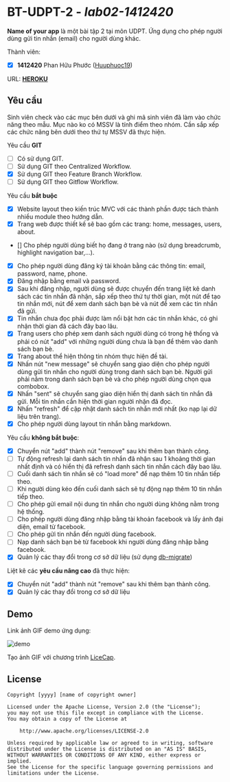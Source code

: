 # BT-UDPT-2 - *lab02-1412420*

**Name of your app** là một bài tập 2 tại môn UDPT. Ứng dụng cho phép người dùng gửi tin nhắn (email) cho người dùng khác.

Thành viên:
* [x] **1412420** Phan Hữu Phước ([Huuphuoc19](https://github.com/Huuphuoc19))

URL: **[HEROKU](https://udpt-lab02.herokuapp.com/)**

## Yêu cầu

Sinh viên check vào các mục bên dưới và ghi mã sinh viên đã làm vào chức năng theo mẫu. Mục nào ko có MSSV là tính điểm theo nhóm. Cần sắp xếp các chức năng bên dưới theo thứ tự MSSV đã thực hiện.

Yêu cầu **GIT**
* [ ] Có sử dụng GIT.
* [ ] Sử dụng GIT theo Centralized Workflow.
* [x] Sử dụng GIT theo Feature Branch Workflow.
* [ ] Sử dụng GIT theo Gitflow Workflow.

Yêu cầu **bắt buộc**
* [x] Website layout theo kiến trúc MVC với các thành phần được tách thành nhiều module theo hướng dẫn.
* [x] Trang web được thiết kế sẽ bao gồm các trang: home, messages, users, about.
* [] Cho phép người dùng biết họ đang ở trang nào (sử dụng breadcrumb, highlight navigation bar,...).
* [x] Cho phép người dùng đăng ký tài khoản bằng các thông tin: email, password, name, phone.
* [x] Đăng nhập bằng email và password.
* [x] Sau khi đăng nhập, người dùng sẽ được chuyển đến trang liệt kê danh sách các tin nhắn đã nhận, sắp xếp theo thứ tự thời gian, một nút để tạo tin nhắn mới, nút để xem danh sách bạn bè và nút để xem các tin nhắn đã gửi.
* [x] Tin nhắn chưa đọc phải được làm nổi bật hơn các tin nhắn khác, có ghi nhận thời gian đã cách đây bao lâu.
* [x] Trang users cho phép xem danh sách người dùng có trong hệ thống và phải có nút "add" với những người dùng chưa là bạn để thêm vào danh sách bạn bè.
* [x] Trang about thể hiện thông tin nhóm thực hiện đề tài.
* [x] Nhấn nút "new message" sẽ chuyển sang giao diện cho phép người dùng gửi tin nhắn cho người dùng trong danh sách bạn bè. Người gửi phải nằm trong danh sách bạn bè và cho phép người dùng chọn qua combobox.
* [x] Nhấn "sent" sẽ chuyển sang giao diện hiển thị danh sách tin nhắn đã gửi. Mỗi tin nhắn cần hiện thời gian người nhận đã đọc.
* [x] Nhấn "refresh" để cập nhật danh sách tin nhắn mới nhất (ko nạp lại dữ liệu trên trang).
* [x] Cho phép người dùng layout tin nhắn bằng markdown.

Yêu cầu **không bắt buộc**:
* [x] Chuyển nút "add" thành nút "remove" sau khi thêm bạn thành công.
* [ ] Tự động refresh lại danh sách tin nhắn đã nhận sau 1 khoảng thời gian nhất định và có hiển thị đã refresh danh sách tin nhắn cách đây bao lâu.
* [ ] Cuối danh sách tin nhắn sẽ có "load more" để nạp thêm 10 tin nhắn tiếp theo.
* [ ] Khi người dùng kéo đến cuối danh sách sẽ tự động nạp thêm 10 tin nhắn tiếp theo.
* [ ] Cho phép gửi email nội dung tin nhắn cho người dùng không nằm trong hệ thống.
* [ ] Cho phép người dùng đăng nhập bằng tài khoản facebook và lấy ảnh đại diện, email từ facebook.
* [ ] Cho phép gửi tin nhắn đến người dùng facebook.
* [ ] Nạp danh sách bạn bè từ facebook khi người dùng đăng nhập bằng facebook.
* [x] Quản lý các thay đổi trong cơ sở dữ liệu (sử dụng [db-migrate](https://www.npmjs.com/package/db-migrate))

Liệt kê các **yêu cầu nâng cao** đã thực hiện:
* [x] Chuyển nút "add" thành nút "remove" sau khi thêm bạn thành công.
* [x] Quản lý các thay đổi trong cơ sở dữ liệu

## Demo

Link ảnh GIF demo ứng dụng:

![demo](demo.gif)

Tạo ảnh GIF với chương trình [LiceCap](http://www.cockos.com/licecap/).


## License

    Copyright [yyyy] [name of copyright owner]

    Licensed under the Apache License, Version 2.0 (the "License");
    you may not use this file except in compliance with the License.
    You may obtain a copy of the License at

        http://www.apache.org/licenses/LICENSE-2.0

    Unless required by applicable law or agreed to in writing, software
    distributed under the License is distributed on an "AS IS" BASIS,
    WITHOUT WARRANTIES OR CONDITIONS OF ANY KIND, either express or implied.
    See the License for the specific language governing permissions and
    limitations under the License.
